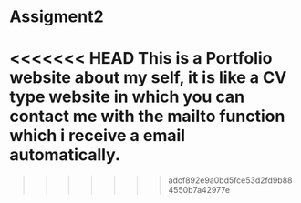 # Assigment2
<<<<<<< HEAD
This is a Portfolio website about my self, it is like a CV type website in which you can contact me with the mailto function which i 
receive a email automatically.
=======
>>>>>>> adcf892e9a0bd5fce53d2fd9b884550b7a42977e
